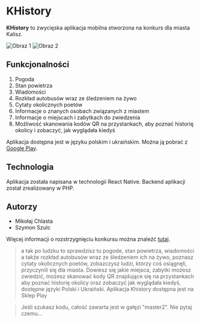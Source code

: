 # KHistory

**KHistory** to zwycięska aplikacja mobilna stworzona na konkurs dla miasta Kalisz. 

![Obraz 1](https://github.com/Mike-Csta/KHistory/assets/92047998/7c51e18d-7493-49fa-bcdf-33887f3e3baf)
![Obraz 2](https://github.com/Mike-Csta/KHistory/assets/92047998/c71e5c09-805b-49ef-888d-cab1878666d3)

## Funkcjonalności

1. Pogoda
2. Stan powietrza
3. Wiadomości
4. Rozkład autobusów wraz ze śledzeniem na żywo
5. Cytaty okolicznych poetów
6. Informacje o znanych osobach związanych z miastem
7. Informacje o miejscach i zabytkach do zwiedzenia
8. Możliwość skanowania kodów QR na przystankach, aby poznać historię okolicy i zobaczyć, jak wyglądała kiedyś

Aplikacja dostępna jest w języku polskim i ukraińskim. Można ją pobrać z [Google Play](https://play.google.com/store/apps/details?id=apka.apk).

## Technologia

Aplikacja została napisana w technologii React Native. Backend aplikacji został zrealizowany w PHP.

## Autorzy

- Mikołaj Chlasta
- Szymon Szulc

Więcej informacji o rozstrzygnięciu konkursu można znaleźć [tutaj](https://www.kalisz.pl/dla-mieszkanca/aktualnosci/edukacja/konkurs-aplikacja-dla-kalisza-roztrzygniety,50007).

> a tak po ludzku to sprawdzisz tu pogode, stan powietrza, wiadomości a także rozkład autobusów wraz ze śledzeniem ich na żywo, poznasz cytaty okolicznych poetów, zobazczysz ludzi, którzy coś osiągnęli, przyczynili się dla miasta. Dowiesz się jakie miejsca, zabytki  możesz zwiedzić, możesz skanować kody QR znajdujące się na przystankach aby poznać historię okolicy oraz zobaczyć jak wyglądała kiedyś, dostępne języki Polski i Ukraiński. Aplikacja Khistory dostępna jest na Sklep Play 

> Jeśli szukasz kodu, całość zawarta jest w gałęzi "master2". Nie pytaj czemu...
